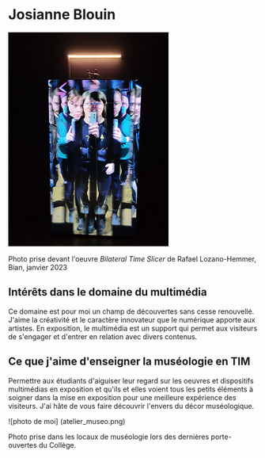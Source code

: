 # Josianne Blouin
![photo de moi](semaine_01/moi.png)

Photo prise devant l'oeuvre *Bilateral Time Slicer* de Rafael Lozano-Hemmer, Bian, janvier 2023

## Intérêts dans le domaine du multimédia
Ce domaine est pour moi un champ de découvertes sans cesse renouvellé. J'aime la créativité et le caractère innovateur que le numérique apporte aux artistes. En exposition, le multimédia est un support qui permet aux visiteurs de s'engager et d'entrer en relation avec divers contenus.

## Ce que j'aime d'enseigner la muséologie en TIM
Permettre aux étudiants d'aiguiser leur regard sur les oeuvres et dispositifs multimédias en exposition et qu'ils et elles voient tous les petits éléments à soigner dans la mise en exposition pour une meilleure expérience des visiteurs. J'ai hâte de vous faire découvrir l'envers du décor muséologique.

![photo de moi] (atelier_museo.png)

Photo prise dans les locaux de muséologie lors des dernières porte-ouvertes du Collège.

